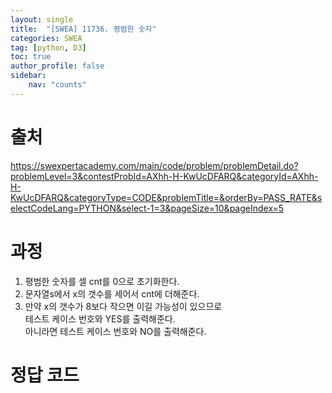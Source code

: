 ```yaml
---
layout: single
title:  "[SWEA] 11736. 평범한 숫자"
categories: SWEA
tag: [python, D3]
toc: true
author_profile: false
sidebar:
    nav: "counts"
---
```


# 출처
<https://swexpertacademy.com/main/code/problem/problemDetail.do?problemLevel=3&contestProbId=AXhh-H-KwUcDFARQ&categoryId=AXhh-H-KwUcDFARQ&categoryType=CODE&problemTitle=&orderBy=PASS_RATE&selectCodeLang=PYTHON&select-1=3&pageSize=10&pageIndex=5>

  
  
# 과정
1. 평범한 숫자를 셀 cnt를 0으로 초기화한다.
2. 문자열s에서 x의 갯수를 세어서 cnt에 더해준다.
3. 만약 x의 갯수가 8보다 작으면 이길 가능성이 있으므로  
테스트 케이스 번호와 YES를 출력해준다.  
아니라면 테스트 케이스 번호와 NO를 출력해준다.






# 정답 코드
<script src="https://gist.github.com/kghees/0be3d906e5ba09301817c5ac7f4931f7.js"></script>